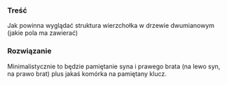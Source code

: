### Treść
Jak powinna wyglądać struktura wierzchołka w drzewie dwumianowym (jakie pola ma zawierać)

### Rozwiązanie
Minimalistycznie to będzie pamiętanie syna i prawego brata (na lewo syn,
na prawo brat) plus jakaś komórka na pamiętany klucz.
